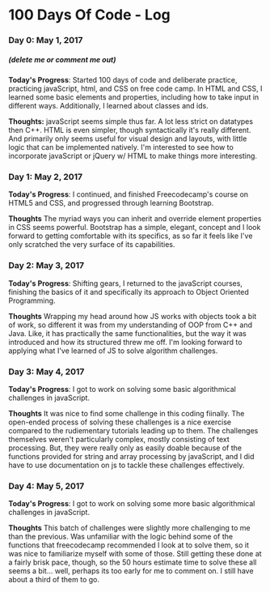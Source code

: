 # 100 Days Of Code - Log

### Day 0: May 1, 2017
##### (delete me or comment me out)

**Today's Progress**: Started 100 days of code and deliberate practice, practicing javaScript, html, and CSS on free code camp.
In HTML and CSS, I learned some basic elements and properties, including how to take input in different ways. Additionally, I learned about classes and ids. 

**Thoughts:** javaScript seems simple thus far. A lot less strict on datatypes then C++. HTML is even simpler, though syntactically it's really different. And primarily only seems useful for visual design and layouts, with little logic that can be implemented natively. I'm interested to see how to incorporate javaScript or jQuery w/ HTML to make things more interesting.


### Day 1: May 2, 2017

**Today's Progress**: I continued, and finished Freecodecamp's course on HTML5 and CSS, and progressed through learning Bootstrap.

**Thoughts** The myriad ways you can inherit and override element properties in CSS seems powerful. Bootstrap has a simple, elegant, concept and I look forward to getting comfortable with its specifics, as so far it feels like I've only scratched the very surface of its capabilities.

### Day 2: May 3, 2017

**Today's Progress**: Shifting gears, I returned to the javaScript courses, finishing the basics of it and specifically its approach to Object Oriented Programming.

**Thoughts** Wrapping my head around how JS works with objects took a bit of work, so different it was from my understanding of OOP from C++ and Java. Like, it has practically the same functionalities, but the way it was introduced and how its structured threw me off. I'm looking forward to applying what I've learned of JS to solve algorithm challenges.

### Day 3: May 4, 2017

**Today's Progress**: I got to work on solving some basic algorithmical challenges in javaScript.

**Thoughts** It was nice to find some challenge in this coding fiinally. The open-ended process of solving these challenges is a nice exercise compared to the rudiementary tutorials leading up to them. The challenges themselves weren't particularly complex, mostly consisting of text processing. But, they were really only as easily doable because of the functions provided for string and array processing by javaScript, and I did have to use documentation on js to tackle these challenges effectively.

### Day 4: May 5, 2017

**Today's Progress**: I got to work on solving some more basic algorithmical challenges in javaScript.

**Thoughts** This batch of challenges were slightly more challenging to me than the previous. Was unfamiliar with the logic behind some of the functions that freecodecamp recommended I look at to solve them, so it was nice to familiarize myself with some of those. Still getting these done at a fairly brisk pace, though, so the 50 hours estimate time to solve these all seems a bit... well, perhaps its too early for me to comment on. I still have about a third of them to go.
